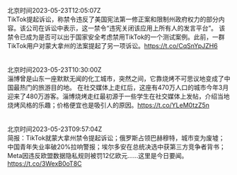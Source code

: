 北京时间2023-05-23T12:05:07Z<br>TikTok提起诉讼，称禁令违反了美国宪法第一修正案和限制州政府权力的部分内容。该公司在诉讼中表示，这一禁令“违宪关闭该应用上所有人的发言平台”。
该禁令已成为是否可以出于国家安全考虑禁用TikTok的一个测试案例。此前，一群TikTok用户对蒙大拿州的法案提起了另一项诉讼。https://t.co/CqSnYpJZH6<br><br><br>北京时间2023-05-23T10:30:00Z<br>淄博曾是山东一座默默无闻的化工城市，突然之间，它靠烧烤不可思议地变成了中国最热门的旅游目的地。
在社交媒体上走红后，这座有470万人口的城市今年3月迎来了480万游客。淄博烧烤走红最初源于一些学生在社交媒体上发帖，介绍当地烧烤风格的乐趣；价格便宜也是吸引人的原因。https://t.co/YLeM0tzZ5n<br><br><br>北京时间2023-05-23T09:57:04Z<br>简报：TikTok就蒙大拿州禁令提起诉讼；俄罗斯占领巴赫穆特，城市变为废墟；中国青年失业率破20%拉响警报；埃尔多安在总统决选中获第三方竞争者背书；Meta因违反欧盟数据隐私规则被罚12亿欧元……这里是今日要闻。https://t.co/3WexB0oT8C<br><br><br>